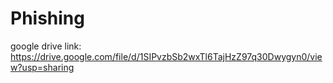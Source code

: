 # Phishing
google drive link: https://drive.google.com/file/d/1SIPvzbSb2wxTl6TajHzZ97q30Dwygyn0/view?usp=sharing
